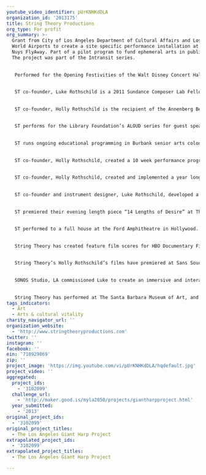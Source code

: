 ```yaml
---
youtube_video_identifier: pUrKNHKdDLA
organization_id: '2013175'
title: String Theory Productions
org_type: For profit
org_summary: >-
  Grant from City of Los Angeles Department of Cultural Affairs and Los Angeles
  World Airports to create a site specific performance installation at the Van
  Nuys FlyAway. Part of a pilot program to fund ephemeral arts in public spaces.
  The project was part of the Intransit series.
   
   
   Performed for the Opening Festivities of the Walt Disney Concert Hall. Transformed the exterior of the building in to a giant interactive harp.
   
   
   ST co-founder, Luke Rothschild is a 2011 Sundance Composer Lab Fellowship Recipient.
   
   
   ST co-founder, Holly Rothschild is the recipient of the Annenberg Beach House site specific choreography grant through the Santa Monica Department of Cultural Affairs.
   
   
   ST performs for the Library Foundation’s ALOUD series for guest speakers David Byrne and Trent Reznor.
   
   
   ST runs ongoing educational programming in Burbank senior arts colony, Oakwood High School, Santa Barbara Museum of Art program for homeless kids, family workshops through the Ford Foundation at the Ford Amphitheatre as part of the Jam Series and drum circle for inner city youth.
   
   
   ST co-founder, Holly Rothschild, created a 10 week performance program integrating story, music, dance and set building for SIPA (Search to Involve Pillipino Americans) through a grant from the Ford Foundation. The performance workshop culminated in a performance at the indoor theatre of the Ford Amphitheatre.
   
   
   ST co-founder, Holly Rothschild, created and implemented a year long arts education program for Temple Israel of Hollywood pre-school. The program integrated dance, music, visual art and interactive art and sonic sculptures for the kids to work with. Each workshop celebrated a Jewish theme.
   
   
   ST co-founder and instrument designer, Luke Rothschild, developed a creative relationship with Walt Disney Imagineering. His commissioned works include multiple sonic sculptures for the park in Orlando to engage and amuse kids as they line up at The Pooh Queue.
   
   
   ST premiered their evening length piece “14 Lengths of Desire” at The Eli & Edythe Broad Stage in Santa Monica during their opening season. 
   
   
   ST performed to a full house at the Ford Amphitheatre in Hollywood.
   
   
   String Theory has created feature film scores for HBO Documentary Films, Sony Pictures, BMP Pictures and for several indie films. Their music is featured in Tamra Davis’s documentary “Basquiat: The Radiant Child”.
   
   
   String Theory’s Holly Rothschild’s films have premiered at Sans Souci Festival of Dance Cinema in Barcelona and Topanga Experimental Film Festival.
   
   
   SONOS Studio, LA commissioned Luke to create an immersive and interactive sonic environment featuring their proprietary speaker technology. What ensued was a critically acclaimed exhibit consisting of a group of seven boat bump/air powered sonic sculptures utilizing vintage and modern glass bottles as sound generation devices.
   
   
   String Theory has performed at The Santa Barbara Museum of Art, and the Museum of Natural History.
tags_indicators:
  - Art
  - Arts & cultural vitality
charity_navigator_url: ''
organization_website:
  - 'http://www.stringtheoryproductions.com'
twitter: ''
instagram: ''
facebook: ''
ein: '710929869'
zip: ''
project_image: 'https://img.youtube.com/vi/pUrKNHKdDLA/hqdefault.jpg'
project_video: ''
aggregated:
  project_ids:
    - '3102099'
  challenge_url:
    - 'http://maker.good.is/myla2050/projects/giantharpproject.html'
  year_submitted:
    - '2013'
original_project_ids:
  - '3102099'
original_project_titles:
  - The Los Angeles Giant Harp Project
extrapolated_project_ids:
  - '3102099'
extrapolated_project_titles:
  - The Los Angeles Giant Harp Project

---
```

